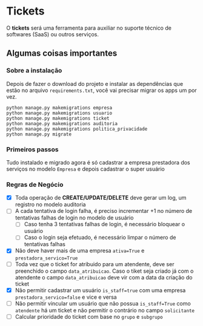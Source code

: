 # Tickets

O **tickets** será uma ferramenta para auxiliar no suporte técnico de softwares (SaaS) ou outros serviços.

## Algumas coisas importantes

### Sobre a instalação
Depois de fazer o download do projeto e instalar as dependências que estão no arquivo `requirements.txt`, você vai
precisar migrar os apps um por vez.

`python manage.py makemigrations empresa`\
`python manage.py makemigrations usuario`\
`python manage.py makemigrations ticket`\
`python manage.py makemigrations auditoria`\
`python manage.py makemigrations politica_privacidade`\
`python manage.py migrate`

### Primeiros passos
Tudo instalado e migrado agora é só cadastrar a empresa prestadora dos serviços no modelo `Empresa`
e depois cadastrar o super usuário

### Regras de Negócio
- [x] Toda operação de **CREATE/UPDATE/DELETE** deve gerar um log, um registro no modelo auditoria
- [ ] A cada tentativa de login falha, é preciso incrementar +1 no número de tentativas falhas de login no modelo de usuário
  - [ ] Caso tenha 3 tentativas falhas de login, é necessário bloquear o usuário
  - [ ] Caso o login seja efetuado, é necessário limpar o número de tentativas falhas
- [x] Não deve haver mais de uma empresa `ativa=True` e `prestadora_servico=True`
- [ ] Toda vez que o ticket for atribuido para um atendente, deve ser preenchido o campo `data_atribuicao`. Caso o tiket seja criado já com o atendente o campo `data_atribuicao` deve vir com a data da criação do ticket
- [x] Não permitir cadastrar um usuário `is_staff=true` com uma empresa `prestadora_servico=false` e vice e versa
- [ ] Não permitir vincular um usuário que não possua `is_staff=True` como `atendente` há um ticket e não permitir o contrário no campo `solicitante`
- [ ] Calcular prioridade do ticket com base no `grupo` e `subgrupo`
